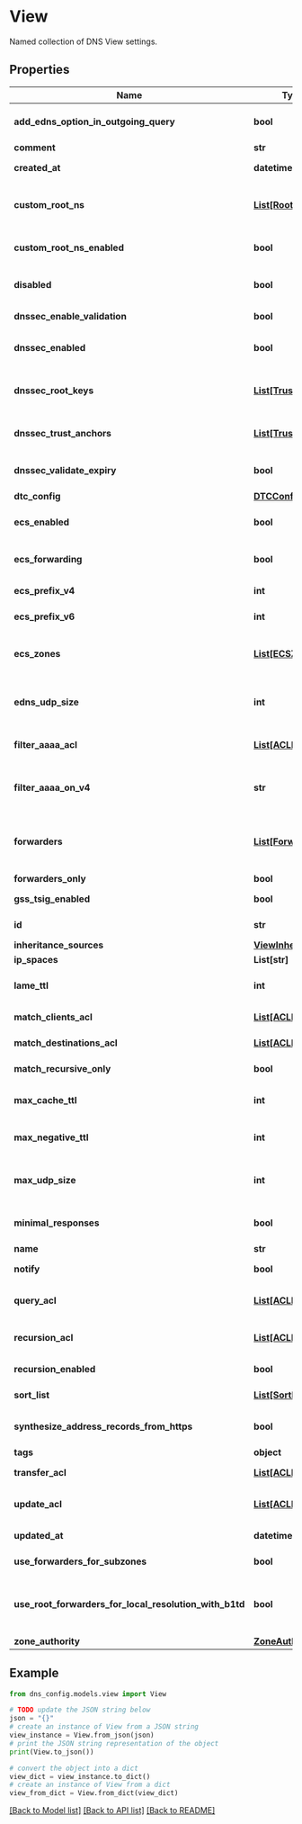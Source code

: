 # View

Named collection of DNS View settings.

## Properties

Name | Type | Description | Notes
------------ | ------------- | ------------- | -------------
**add_edns_option_in_outgoing_query** | **bool** | _add_edns_option_in_outgoing_query_ adds client IP, MAC address and view name into outgoing recursive query. Defaults to _false_. | [optional] 
**comment** | **str** | Optional. Comment for view. | [optional] 
**created_at** | **datetime** | The timestamp when the object has been created. | [optional] [readonly] 
**custom_root_ns** | [**List[RootNS]**](RootNS.md) | Optional. List of custom root nameservers. The order does not matter.  Error if empty while _custom_root_ns_enabled_ is _true_. Error if there are duplicate items in the list.  Defaults to empty. | [optional] 
**custom_root_ns_enabled** | **bool** | Optional. _true_ to use custom root nameservers instead of the default ones.  The _custom_root_ns_ is validated when enabled.  Defaults to _false_. | [optional] 
**disabled** | **bool** | Optional. _true_ to disable object. A disabled object is effectively non-existent when generating configuration. | [optional] 
**dnssec_enable_validation** | **bool** | Optional. _true_ to perform DNSSEC validation. Ignored if _dnssec_enabled_ is _false_.  Defaults to _true_. | [optional] 
**dnssec_enabled** | **bool** | Optional. Master toggle for all DNSSEC processing. Other _dnssec_*_ configuration is unused if this is disabled.  Defaults to _true_. | [optional] 
**dnssec_root_keys** | [**List[TrustAnchor]**](TrustAnchor.md) | DNSSEC root keys. The root keys are not configurable.  A default list is provided by cloud management and included here for config generation. | [optional] [readonly] 
**dnssec_trust_anchors** | [**List[TrustAnchor]**](TrustAnchor.md) | Optional. DNSSEC trust anchors.  Error if there are list items with duplicate (_zone_, _sep_, _algorithm_) combinations.  Defaults to empty. | [optional] 
**dnssec_validate_expiry** | **bool** | Optional. _true_ to reject expired DNSSEC keys. Ignored if either _dnssec_enabled_ or _dnssec_enable_validation_ is _false_.  Defaults to _true_. | [optional] 
**dtc_config** | [**DTCConfig**](DTCConfig.md) | Optional. DTC configuration. | [optional] 
**ecs_enabled** | **bool** | Optional. _true_ to enable EDNS client subnet for recursive queries. Other _ecs_*_ fields are ignored if this field is not enabled.  Defaults to _false-. | [optional] 
**ecs_forwarding** | **bool** | Optional. _true_ to enable ECS options in outbound queries. This functionality has additional overhead so it is disabled by default.  Defaults to _false_. | [optional] 
**ecs_prefix_v4** | **int** | Optional. Maximum scope length for v4 ECS.  Unsigned integer, min 1 max 24  Defaults to 24. | [optional] 
**ecs_prefix_v6** | **int** | Optional. Maximum scope length for v6 ECS.  Unsigned integer, min 1 max 56  Defaults to 56. | [optional] 
**ecs_zones** | [**List[ECSZone]**](ECSZone.md) | Optional. List of zones where ECS queries may be sent.  Error if empty while _ecs_enabled_ is _true_. Error if there are duplicate FQDNs in the list.  Defaults to empty. | [optional] 
**edns_udp_size** | **int** | Optional. _edns_udp_size_ represents the edns UDP size. The size a querying DNS server advertises to the DNS server it’s sending a query to.  Defaults to 1232 bytes. | [optional] 
**filter_aaaa_acl** | [**List[ACLItem]**](ACLItem.md) | Optional. Specifies a list of client addresses for which AAAA filtering is to be applied.  Defaults to _empty_. | [optional] 
**filter_aaaa_on_v4** | **str** | _filter_aaaa_on_v4_ allows named to omit some IPv6 addresses when responding to IPv4 clients.  Allowed values: * _yes_, * _no_, * _break_dnssec_.  Defaults to _no_ | [optional] 
**forwarders** | [**List[Forwarder]**](Forwarder.md) | Optional. List of forwarders.  Error if empty while _forwarders_only_ or _use_root_forwarders_for_local_resolution_with_b1td_ is _true_. Error if there are items in the list with duplicate addresses.  Defaults to empty. | [optional] 
**forwarders_only** | **bool** | Optional. _true_ to only forward.  Defaults to _false_. | [optional] 
**gss_tsig_enabled** | **bool** | _gss_tsig_enabled_ enables/disables GSS-TSIG signed dynamic updates.  Defaults to _false_. | [optional] 
**id** | **str** | The resource identifier. | [optional] [readonly] 
**inheritance_sources** | [**ViewInheritance**](ViewInheritance.md) | Optional. Inheritance configuration. | [optional] 
**ip_spaces** | **List[str]** | The resource identifier. | [optional] 
**lame_ttl** | **int** | Optional. Unused in the current on-prem DNS server implementation.  Unsigned integer, min 0 max 3600 (1h).  Defaults to 600. | [optional] 
**match_clients_acl** | [**List[ACLItem]**](ACLItem.md) | Optional. Specifies which clients have access to the view.  Defaults to empty. | [optional] 
**match_destinations_acl** | [**List[ACLItem]**](ACLItem.md) | Optional. Specifies which destination addresses have access to the view.  Defaults to empty. | [optional] 
**match_recursive_only** | **bool** | Optional. If _true_ only recursive queries from matching clients access the view.  Defaults to _false_. | [optional] 
**max_cache_ttl** | **int** | Optional. Seconds to cache positive responses.  Unsigned integer, min 1 max 604800 (7d).  Defaults to 604800 (7d). | [optional] 
**max_negative_ttl** | **int** | Optional. Seconds to cache negative responses.  Unsigned integer, min 1 max 604800 (7d).  Defaults to 10800 (3h). | [optional] 
**max_udp_size** | **int** | Optional. _max_udp_size_ represents maximum UDP payload size. The maximum number of bytes a responding DNS server will send to a UDP datagram.  Defaults to 1232 bytes. | [optional] 
**minimal_responses** | **bool** | Optional. When enabled, the DNS server will only add records to the authority and additional data sections when they are required.  Defaults to _false_. | [optional] 
**name** | **str** | Name of view. | 
**notify** | **bool** | _notify_ all external secondary DNS servers.  Defaults to _false_. | [optional] 
**query_acl** | [**List[ACLItem]**](ACLItem.md) | Optional. Clients must match this ACL to make authoritative queries. Also used for recursive queries if that ACL is unset.  Defaults to empty. | [optional] 
**recursion_acl** | [**List[ACLItem]**](ACLItem.md) | Optional. Clients must match this ACL to make recursive queries. If this ACL is empty, then the _query_acl_ will be used instead.  Defaults to empty. | [optional] 
**recursion_enabled** | **bool** | Optional. _true_ to allow recursive DNS queries.  Defaults to _true_. | [optional] 
**sort_list** | [**List[SortListItem]**](SortListItem.md) | Optional. Specifies a sorted network list for A/AAAA records in DNS query response.  Defaults to _empty_. | [optional] 
**synthesize_address_records_from_https** | **bool** | _synthesize_address_records_from_https_ enables/disables creation of A/AAAA records from HTTPS RR Defaults to _false_. | [optional] 
**tags** | **object** | Tagging specifics. | [optional] 
**transfer_acl** | [**List[ACLItem]**](ACLItem.md) | Optional. Clients must match this ACL to receive zone transfers.  Defaults to empty. | [optional] 
**update_acl** | [**List[ACLItem]**](ACLItem.md) | Optional. Specifies which hosts are allowed to issue Dynamic DNS updates for authoritative zones of _primary_type_ _cloud_.  Defaults to empty. | [optional] 
**updated_at** | **datetime** | The timestamp when the object has been updated. Equals to _created_at_ if not updated after creation. | [optional] [readonly] 
**use_forwarders_for_subzones** | **bool** | Optional. Use default forwarders to resolve queries for subzones.  Defaults to _true_. | [optional] 
**use_root_forwarders_for_local_resolution_with_b1td** | **bool** | _use_root_forwarders_for_local_resolution_with_b1td_ allows DNS recursive queries sent to root forwarders for local resolution when deployed alongside BloxOne Thread Defense. Defaults to _false_. | [optional] 
**zone_authority** | [**ZoneAuthority**](ZoneAuthority.md) | Optional. ZoneAuthority. | [optional] 

## Example

```python
from dns_config.models.view import View

# TODO update the JSON string below
json = "{}"
# create an instance of View from a JSON string
view_instance = View.from_json(json)
# print the JSON string representation of the object
print(View.to_json())

# convert the object into a dict
view_dict = view_instance.to_dict()
# create an instance of View from a dict
view_from_dict = View.from_dict(view_dict)
```
[[Back to Model list]](../README.md#documentation-for-models) [[Back to API list]](../README.md#documentation-for-api-endpoints) [[Back to README]](../README.md)


